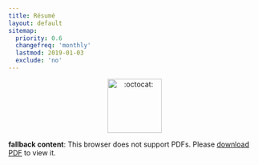 ```yaml
---
title: Résumé
layout: default
sitemap:
  priority: 0.6
  changefreq: 'monthly'
  lastmod: 2019-01-03
  exclude: 'no'
---
```


<p align="center">
       <img class="emoji" title=":octocat:" alt=":octocat:" src="https://octodex.github.com/images/octocat-de-los-muertos.jpg" height="108" width="108">
     </p>

<object data="/assets/pdf/pinedo-resume20190103.pdf" type="application/pdf" width="100%" height="2200">
   <p><b>fallback content</b>: This browser does not support PDFs. Please <a href="/assets/pdf/pinedo-resume20190103.pdf">download PDF</a> to view it.</p>
</object>
